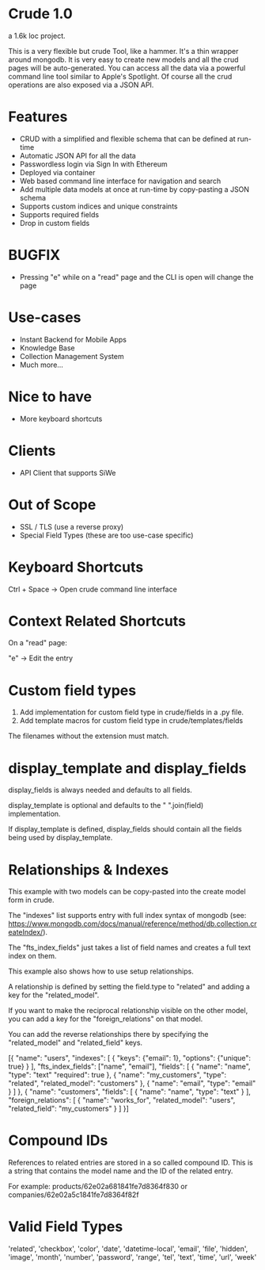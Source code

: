 Crude 1.0
=========

a 1.6k loc project.

This is a very flexible but crude Tool, like a hammer. It's a thin wrapper around mongodb.
It is very easy to create new models and all the crud pages will be auto-generated.
You can access all the data via a powerful command line tool similar to Apple's Spotlight.
Of course all the crud operations are also exposed via a JSON API.

Features
========
 - CRUD with a simplified and flexible schema that can be defined at run-time
 - Automatic JSON API for all the data
 - Passwordless login via Sign In with Ethereum
 - Deployed via container
 - Web based command line interface for navigation and search
 - Add multiple data models at once at run-time by copy-pasting a JSON schema
 - Supports custom indices and unique constraints
 - Supports required fields
 - Drop in custom fields

BUGFIX
======
 - Pressing "e" while on a "read" page and the CLI is open will change the page

Use-cases
=========
 - Instant Backend for Mobile Apps
 - Knowledge Base
 - Collection Management System
 - Much more...

Nice to have
============

 - More keyboard shortcuts

Clients
=======
 - API Client that supports SiWe


Out of Scope
============
 - SSL / TLS                (use a reverse proxy)
 - Special Field Types      (these are too use-case specific)


Keyboard Shortcuts
==================

Ctrl + Space -> Open crude command line interface

Context Related Shortcuts
=========================

On a "read" page:

"e" -> Edit the entry


Custom field types
==================

1. Add implementation for custom field type in crude/fields in a .py file.
2. Add template macros for custom field type in crude/templates/fields

The filenames without the extension must match.

display_template and display_fields
===================================

display_fields is always needed and defaults to all fields.

display_template is optional and defaults to the " ".join(field) implementation.

If display_template is defined, display_fields should contain all the fields being used by display_template.


Relationships & Indexes
=======================

This example with two models can be copy-pasted into the create model form in crude.

The "indexes" list supports entry with full index syntax of mongodb (see: https://www.mongodb.com/docs/manual/reference/method/db.collection.createIndex/).

The "fts_index_fields" just takes a list of field names and creates a full text index on them.

This example also shows how to use setup relationships.

A relationship is defined by setting the field.type to "related" and adding a key for the "related_model".

If you want to make the reciprocal relationship visible on the other model, you can add a key for the "foreign_relations" on that model.

You can add the reverse relationships there by specifying the "related_model" and "related_field" keys.

[{
    "name": "users",
    "indexes": [
        {
            "keys": {"email": 1},
            "options": {"unique": true}
        }
    ],
    "fts_index_fields": ["name", "email"],
    "fields": [
        {
            "name": "name",
            "type": "text"
            "required": true
        },
        {
            "name": "my_customers",
            "type": "related",
            "related_model": "customers"
        },
        {
            "name": "email",
            "type": "email"
        }
    ]
},
{
    "name": "customers",
    "fields": [
        {
            "name": "name",
            "type": "text"
        }
    ],
    "foreign_relations": [
        {
            "name": "works_for",
            "related_model": "users",
            "related_field": "my_customers"
        }
    ]
}]

Compound IDs
============

References to related entries are stored in a so called compound ID.
This is a string that contains the model name and the ID of the related entry.

For example:
products/62e02a681841fe7d8364f830 or companies/62e02a5c1841fe7d8364f82f


Valid Field Types
=================

'related',
'checkbox',
'color',
'date',
'datetime-local',
'email',
'file',
'hidden',
'image',
'month',
'number',
'password',
'range',
'tel',
'text',
'time',
'url',
'week'

